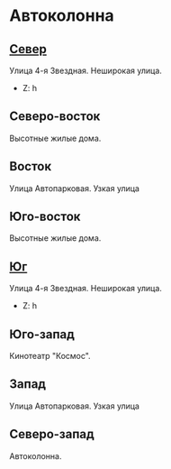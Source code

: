 # Автоколонна

## [Север](./09580055.md)

Улица 4-я Звездная.
Неширокая улица.

* Z:    h

## Северо-восток

Высотные жилые дома.

## Восток

Улица Автопарковая.
Узкая улица

## Юго-восток

Высотные жилые дома.

## [Юг](./09580070.md)

Улица 4-я Звездная.
Неширокая улица.

* Z:    h

## Юго-запад

Кинотеатр "Космос".

## Запад

Улица Автопарковая.
Узкая улица

## Северо-запад

Автоколонна.
